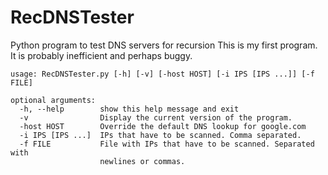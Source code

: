 RecDNSTester
============

Python program to test DNS servers for recursion
This is my first program. It is probably inefficient and perhaps buggy.

```
usage: RecDNSTester.py [-h] [-v] [-host HOST] [-i IPS [IPS ...]] [-f FILE]

optional arguments:
  -h, --help        show this help message and exit
  -v                Display the current version of the program.
  -host HOST        Override the default DNS lookup for google.com
  -i IPS [IPS ...]  IPs that have to be scanned. Comma separated.
  -f FILE           File with IPs that have to be scanned. Separated with
                    newlines or commas.
```
